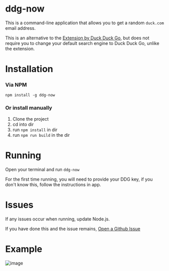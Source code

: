 # ddg-now

This is a command-line application that allows you to get a random `duck.com` email address.

This is an alternative to the [Extension by Duck Duck Go](https://duckduckgo.com/email/), but does not require you to
change your default search engine to Duck Duck Go, unlike the extension.

# Installation
### Via NPM
`npm install -g ddg-now`

### Or install manually
1) Clone the project
2) cd into dir
3) run `npm install` in dir
4) run `npm run build` in the dir

# Running
Open your terminal and run `ddg-now`

For the first time running, you will need to provide your DDG key, if you don't know this, follow the instructions in app.

# Issues
If any issues occur when running, update Node.js.

If you have done this and the issue remains, [Open a Github Issue](https://github.com/0x978/ddg-now/issues)

# Example
![image](https://cdn.upload.systems/uploads/THiVRNnv.gif)
